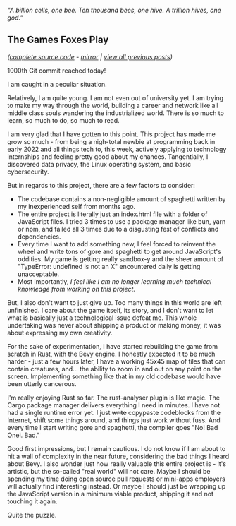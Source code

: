 *"A billion cells, one bee. Ten thousand bees, one hive. A trillion hives, one god."*

## The Games Foxes Play
*([complete source code](https://github.com/Oneirical/The-Games-Foxes-Play) - [mirror](https://codeberg.org/Oneirical/The-Games-Foxes-Play) | [view all previous posts](https://github.com/Oneirical/The-Games-Foxes-Play/tree/main/design/Development%20Logs))*

1000th Git commit reached today!

I am caught in a peculiar situation.

Relatively, I am quite young. I am not even out of university yet. I am trying to make my way through the world, building a career and network like all middle class souls wandering the industrialized world. There is so much to learn, so much to do, so much to read.

I am very glad that I have gotten to this point. This project has made me grow so much - from being a nigh-total newbie at programming back in early 2022 and all things tech to, this week, actively applying to technology internships and feeling pretty good about my chances. Tangentially, I discovered data privacy, the Linux operating system, and basic cybersecurity.

But in regards to this project, there are a few factors to consider:

- The codebase contains a non-negligible amount of spaghetti written by my inexperienced self from months ago.
- The entire project is literally just an index.html file with a folder of JavaScript files. I tried 3 times to use a package manager like bun, yarn or npm, and failed all 3 times due to a disgusting fest of conflicts and dependencies.
- Every time I want to add something new, I feel forced to reinvent the wheel and write tons of gore and spaghetti to get around JavaScript's oddities. My game is getting really sandbox-y and the sheer amount of "TypeError: undefined is not an X" encountered daily is getting unacceptable.
- Most importantly, *I feel like I am no longer learning much technical knowledge from working on this project.*

But, I also don't want to just give up. Too many things in this world are left unfinished. I care about the game itself, its story, and I don't want to let what is basically just a technological issue defeat me. This whole undertaking was never about shipping a product or making money, it was about expressing my own creativity.

For the sake of experimentation, I have started rebuilding the game from scratch in Rust, with the Bevy engine. I honestly expected it to be much harder - just a few hours later, I have a working 45x45 map of tiles that can contain creatures, and... the ability to zoom in and out on any point on the screen. Implementing something like that in my old codebase would have been utterly cancerous.

I'm really enjoying Rust so far. The rust-analyser plugin is like magic. The Cargo package manager delivers everything I need in minutes. I have not had a single runtime error yet. I just ~~write~~ copypaste codeblocks from the Internet, shift some things around, and things just work without fuss. And every time I start writing gore and spaghetti, the compiler goes "No! Bad Onei. Bad."

Good first impressions, but I remain cautious. I do not know if I am about to hit a wall of complexity in the near future, considering the bad things I heard about Bevy. I also wonder just how really valuable this entire project is - it's artistic, but the so-called "real world" will not care. Maybe I should be spending my time doing open source pull requests or mini-apps employers will actually find interesting instead. Or maybe I should just be wrapping up the JavaScript version in a minimum viable product, shipping it and not touching it again.

Quite the puzzle.